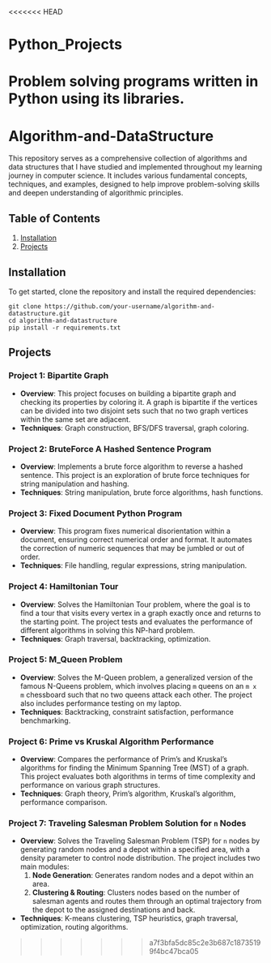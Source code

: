 <<<<<<< HEAD
# Python_Projects
Problem solving programs written in Python using its libraries.
=======
# Algorithm-and-DataStructure
This repository serves as a comprehensive collection of algorithms and data structures that I have studied and implemented throughout my learning journey in computer science. It includes various fundamental concepts, techniques, and examples, designed to help improve problem-solving skills and deepen understanding of algorithmic principles.

## Table of Contents

1. [Installation](#installation)
2. [Projects](#projects)

## Installation
To get started, clone the repository and install the required dependencies:

```
git clone https://github.com/your-username/algorithm-and-datastructure.git
cd algorithm-and-datastructure
pip install -r requirements.txt

```

## Projects

### Project 1: Bipartite Graph

- **Overview**: This project focuses on building a bipartite graph and checking its properties by coloring it. A graph is bipartite if the vertices can be divided into two disjoint sets such that no two graph vertices within the same set are adjacent.
- **Techniques**: Graph construction, BFS/DFS traversal, graph coloring.

### Project 2: BruteForce A Hashed Sentence Program

- **Overview**: Implements a brute force algorithm to reverse a hashed sentence. This project is an exploration of brute force techniques for string manipulation and hashing.
- **Techniques**: String manipulation, brute force algorithms, hash functions.

### Project 3: Fixed Document Python Program

- **Overview**: This program fixes numerical disorientation within a document, ensuring correct numerical order and format. It automates the correction of numeric sequences that may be jumbled or out of order.
- **Techniques**: File handling, regular expressions, string manipulation.

### Project 4: Hamiltonian Tour

- **Overview**: Solves the Hamiltonian Tour problem, where the goal is to find a tour that visits every vertex in a graph exactly once and returns to the starting point. The project tests and evaluates the performance of different algorithms in solving this NP-hard problem.
- **Techniques**: Graph traversal, backtracking, optimization.

### Project 5: M_Queen Problem

- **Overview**: Solves the M-Queen problem, a generalized version of the famous N-Queens problem, which involves placing `m` queens on an `m x m` chessboard such that no two queens attack each other. The project also includes performance testing on my laptop.
- **Techniques**: Backtracking, constraint satisfaction, performance benchmarking.

### Project 6: Prime vs Kruskal Algorithm Performance

- **Overview**: Compares the performance of Prim’s and Kruskal’s algorithms for finding the Minimum Spanning Tree (MST) of a graph. This project evaluates both algorithms in terms of time complexity and performance on various graph structures.
- **Techniques**: Graph theory, Prim’s algorithm, Kruskal’s algorithm, performance comparison.

### Project 7: Traveling Salesman Problem Solution for `n` Nodes

- **Overview**: Solves the Traveling Salesman Problem (TSP) for `n` nodes by generating random nodes and a depot within a specified area, with a density parameter to control node distribution. The project includes two main modules:
  1. **Node Generation**: Generates random nodes and a depot within an area.
  2. **Clustering & Routing**: Clusters nodes based on the number of salesman agents and routes them through an optimal trajectory from the depot to the assigned destinations and back.
- **Techniques**: K-means clustering, TSP heuristics, graph traversal, optimization, routing algorithms.
>>>>>>> a7f3bfa5dc85c2e3b687c18735199f4bc47bca05
